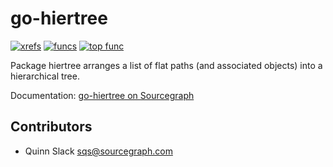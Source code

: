 go-hiertree
===========

[![xrefs](https://sourcegraph.com/api/repos/github.com/sourcegraph/go-hiertree/badges/xrefs.png)](https://sourcegraph.com/github.com/sourcegraph/go-hiertree)
[![funcs](https://sourcegraph.com/api/repos/github.com/sourcegraph/go-hiertree/badges/funcs.png)](https://sourcegraph.com/github.com/sourcegraph/go-hiertree)
[![top func](https://sourcegraph.com/api/repos/github.com/sourcegraph/go-hiertree/badges/top-func.png)](https://sourcegraph.com/github.com/sourcegraph/go-hiertree)

Package hiertree arranges a list of flat paths (and associated objects) into a hierarchical tree.

Documentation: [go-hiertree on Sourcegraph](https://sourcegraph.com/github.com/sourcegraph/go-hiertree)

Contributors
------------

* Quinn Slack <sqs@sourcegraph.com>
